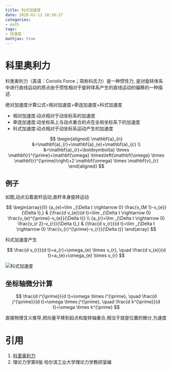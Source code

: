 ```yaml
---
title: 科式加速度
date: 2020-01-13 10:28:27
categories:
- math
tags:
- 加速度
mathjax: true
---
```


# 科里奥利力
科里奥利力（英语：Coriolis Force；简称科氏力）是一种惯性力,
是对旋转体系中进行直线运动的质点由于惯性相对于旋转体系产生的直线运动的偏移的一种描述.

绝对加速度计算公式=相对加速度+牵连加速度+科式加速度

- 相对加速度:动点相对于动坐标系的加速度
- 牵连加速度:动坐标系上与动点重合的点在全局坐标系下的加速度
- 科式加速度:动点相对于动坐标系运动产生的加速度

$$
\begin{aligned}
\mathbf{a}_{n} &=\mathbf{a}_{r}+\mathbf{a}_{e}+\mathbf{a}_{c} \\
&=\mathbf{a}_{r}+\boldsymbol{a} \times \mathbf{r}^{\prime}+\mathbf{\omega} \times\left(\mathbf{\omega} \times \mathbf{r}^{\prime}\right)+2 \mathbf{\omega} \times \mathbf{v}_{r}
\end{aligned}
$$

## 例子
如图,动点沿着直杆运动,直杆本身旋转运动

$$
\begin{array}{ll}
{a_{e}=\lim _{\Delta t \rightarrow 0} \frac{v_{M 1}-v_{e}}{\Delta t},} & {\frac{d v_{e}}{d t}=\lim _{\Delta t \rightarrow 0} \frac{v_{e}^{\prime}-v_{e}}{\Delta t}} \\
{a_{r}=\lim _{\Delta t \rightarrow 0} \frac{v_{r 2}-v_{r}}{\Delta t},} & {\frac{d v_{r}}{d t}=\lim _{\Delta t \rightarrow 0} \frac{v_{r}^{\prime}-v_{r}}{\Delta t}}
\end{array}
$$

科式加速度产生

$$
\frac{d v_{r}}{d t}=a_{r}+\omega_{e} \times v_{r}, \quad \frac{d v_{e}}{d t}=a_{e}+\omega_{e} \times v_{r}
$$


![科式加速度](科式加速度.png)

## 坐标轴微分计算

$$
\frac{d i^{\prime}}{d t}=\omega \times i^{\prime}, \quad \frac{d j^{\prime}}{d t}=\omega \times j^{\prime}, \quad \frac{d k^{\prime}}{d t}=\omega \times k^{\prime}
$$

直接物理含义推导,把向量平移到起点和旋转轴重合,相当于就是位置的微分,为速度

# 引用
1. [科里奥利力](https://zh.wikipedia.org/wiki/%E7%A7%91%E9%87%8C%E5%A5%A5%E5%88%A9%E5%8A%9B)
2. 理论力学第8版 哈尔滨工业大学理论力学教研室编